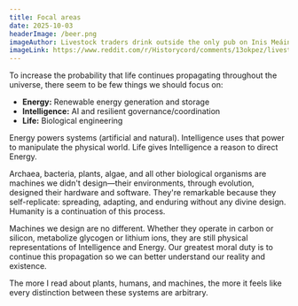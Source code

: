 ```yaml
---
title: Focal areas
date: 2025-10-03
headerImage: /beer.png
imageAuthor: Livestock traders drink outside the only pub on Inis Meáin, off the west coast of Ireland, 1971
imageLink: https://www.reddit.com/r/Historycord/comments/13okpez/livestock_traders_drink_outside_the_only_pub_on/
---
```

To increase the probability that life continues propagating throughout the universe, there seem to be few things we should focus on:

- **Energy:** Renewable energy generation and storage
- **Intelligence:** AI and resilient governance/coordination
- **Life:** Biological engineering 

Energy powers systems (artificial and natural). Intelligence uses that power to manipulate the physical world. Life gives Intelligence a reason to direct Energy.

Archaea, bacteria, plants, algae, and all other biological organisms are machines we didn't design—their environments, through evolution, designed their hardware and software. They're remarkable because they self-replicate: spreading, adapting, and enduring without any divine design. Humanity is a continuation of this process.

Machines we design are no different. Whether they operate in carbon or silicon, metabolize glycogen or lithium ions, they are still physical representations of Intelligence and Energy. Our greatest moral duty is to continue this propagation so we can better understand our reality and existence.

The more I read about plants, humans, and machines, the more it feels like every distinction between these systems are arbitrary.
